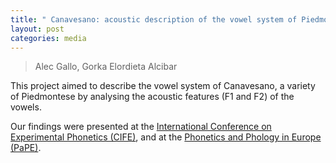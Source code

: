 ```yaml
---
title: " Canavesano: acoustic description of the vowel system of Piedmontese variety"
layout: post
categories: media
---
```


> Alec Gallo, Gorka Elordieta Alcibar

This project aimed to describe the vowel system of Canavesano, a variety of Piedmontese by analysing the acoustic features (F1 and F2) of the vowels. 

Our findings were presented at the  [International Conference on Experimental Phonetics (CIFE)](https://cife2023.webs.uvigo.es/wp-content/uploads/2023/06/ProgramaWeb.pdf), and at the [Phonetics and Phology in Europe (PaPE)](https://pape-conference.org/programme.html#content4-4t).

